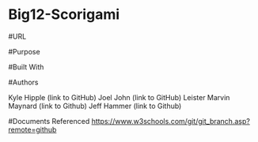 # Big12-Scorigami

#URL

#Purpose 


#Built With


#Authors

Kyle Hipple (link to GitHub)
Joel John (link to GitHub)
Leister Marvin Maynard (link to Github)
Jeff Hammer (link to Github)

#Documents Referenced 
https://www.w3schools.com/git/git_branch.asp?remote=github
